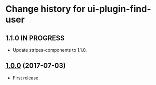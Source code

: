# Change history for ui-plugin-find-user

## 1.1.0 IN PROGRESS

* Update stripes-components to 1.1.0.

## [1.0.0](https://github.com/folio-org/ui-plugin-find-user/tree/v1.0.0) (2017-07-03)

* First release.


